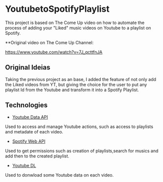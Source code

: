 # YoutubetoSpotifyPlaylist

This project is based on The Come Up video on how to automate the process of adding your "Liked" music videos on Youtube to a playlist on Spotify.

**Original video on The Come Up Channel:

https://www.youtube.com/watch?v=7J_qcttfnJA

## Original Ideias

Taking the previous project as an base, I added the feature of not only add the Liked videos from YT, but giving the choice for the user to put any playlist Id from the Youtube and transform it into a Spotify Playlist.

## Technologies

- [Youtube Data API](https://developers.google.com/youtube/v3)

Used to access and manage Youtube actions, such as access to playlists and metadate of each video.

- [Spotify Web API](https://developer.spotify.com/documentation/web-api/)

Used to get permissions such as creation of playlists,search for musics and add then to the created playlist.

- [Youtube DL](https://github.com/ytdl-org/youtube-dl/)

Used to donwload some Youtube data on each video.
